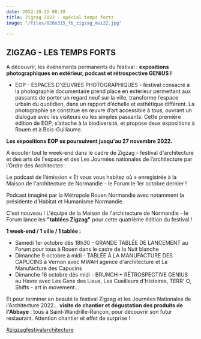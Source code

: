 ```yaml
---
date: 2022-10-25 08:10
title: Zigzag 2022 - spécial temps forts
image: "/files/828x315_fb_zigzag_mai22.jpg"

---
```

## ZIGZAG - LES TEMPS FORTS

A découvrir, les événements permanents du festival : **expositions photographiques en extérieur, podcast et rétrospective GENiUS !**

* EOP - ESPACES D'ŒUVRES PHOTOGRAPHIQUES - festival consacré à la photographie documentaire prend place en extérieur permettant aux passants de porter un regard neuf sur la ville, transforme l’espace urbain du quotidien, dans un rapport d’échelle et esthétique différent. La photographie se constitue en œuvre d’art accessible à tous, ouvrant un dialogue avec les visiteurs ou les simples passants. Cette première édition de EOP, s’attache à la biodiversité, et propose deux expositions à Rouen et à Bois-Guillaume.

**Les expositions EOP se poursuivent jusqu'au 27 novembre 2022.**

A écouter tout le week-end dans le cadre de Zigzag - festival d'architecture et des arts de l'espace et des Les Journées nationales de l’architecture par l’Ordre des Architectes :

Le podcast de l’émission « Et vous vous habitez où » enregistrée à la Maison de l'architecture de Normandie - le Forum le 1er octobre dernier !

Podcast imaginé par la Métropole Rouen Normandie avec notamment la présidente d’Habitat et Humanisme Normandie.

C'est nouveau ! L'équipe de la Maison de l'architecture de Normandie - le Forum lance les **"tablées Zigzag"** pour cette quatrième édition du festival !

**1 week-end / 1 ville / 1 tablée :**

* Samedi 1er octobre dès 18h30 - GRANDE TABLÉE DE LANCEMENT au Forum pour tous à Rouen dans le cadre de la Nuit blanche
* Dimanche 9 octobre à midi - TABLÉE À LA MANUFACTURE DES CAPUCINS à Vernon avec MWAH agence d'architecture et La Manufacture des Capucins
* Dimanche 16 octobre dès midi - BRUNCH + RÉTROSPECTIVE GENIUS au Havre avec Les Gens des Lieux, Les Cueilleurs d'Histoires, TERR' O, Shifts - art in movement... 

Et pour terminer en beauté le festival Zigzag et les Journées Nationales de l'Architecture 2022... **visite de chantier et dégustation des produits de l'Abbaye** : tous à Saint-Wandrille-Rançon, pour découvrir son futur restaurant. Attention chantier et effet de surprise ! 

[#zigzagfestivalarchitecture]()